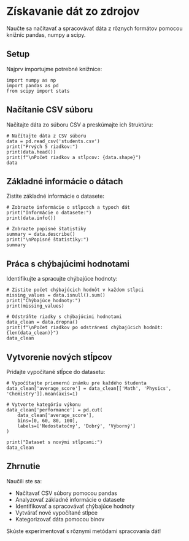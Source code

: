 # Získavanie dát zo zdrojov

Naučte sa načítavať a spracovávať dáta z rôznych formátov pomocou knižníc pandas, numpy a scipy.

## Setup

Najprv importujme potrebné knižnice:

```[readonly,mustExecute]
import numpy as np
import pandas as pd
from scipy import stats
```

## Načítanie CSV súboru

Načítajte dáta zo súboru CSV a preskúmajte ich štruktúru:

```
# Načítajte dáta z CSV súboru
data = pd.read_csv('students.csv')
print("Prvých 5 riadkov:")
print(data.head())
print(f"\nPočet riadkov a stĺpcov: {data.shape}")
data
```

## Základné informácie o dátach

Zistite základné informácie o datasete:

```
# Zobrazte informácie o stĺpcoch a typoch dát
print("Informácie o datasete:")
print(data.info())

# Zobrazte popisné štatistiky
summary = data.describe()
print("\nPopisné štatistiky:")
summary
```

## Práca s chýbajúcimi hodnotami

Identifikujte a spracujte chýbajúce hodnoty:

```
# Zistite počet chýbajúcich hodnôt v každom stĺpci
missing_values = data.isnull().sum()
print("Chýbajúce hodnoty:")
print(missing_values)

# Odstráňte riadky s chýbajúcimi hodnotami
data_clean = data.dropna()
print(f"\nPočet riadkov po odstránení chýbajúcich hodnôt: {len(data_clean)}")
data_clean
```

## Vytvorenie nových stĺpcov

Pridajte vypočítané stĺpce do datasetu:

```
# Vypočítajte priemernú známku pre každého študenta
data_clean['average_score'] = data_clean[['Math', 'Physics', 'Chemistry']].mean(axis=1)

# Vytvorte kategóriu výkonu
data_clean['performance'] = pd.cut(
    data_clean['average_score'],
    bins=[0, 60, 80, 100],
    labels=['Nedostatočný', 'Dobrý', 'Výborný']
)

print("Dataset s novými stĺpcami:")
data_clean
```

## Zhrnutie

Naučili ste sa:

- Načítavať CSV súbory pomocou pandas
- Analyzovať základné informácie o datasete
- Identifikovať a spracovávať chýbajúce hodnoty
- Vytvárať nové vypočítané stĺpce
- Kategorizovať dáta pomocou binov

Skúste experimentovať s rôznymi metódami spracovania dát!
